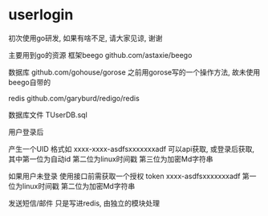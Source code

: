 # userlogin

初次使用go研发, 如果有啥不足, 请大家见谅, 谢谢

主要用到go的资源
框架beego  github.com/astaxie/beego

数据库 github.com/gohouse/gorose  之前用gorose写的一个操作方法, 故未使用beego自带的

redis github.com/garyburd/redigo/redis



数据库文件 TUserDB.sql

用户登录后

产生一个UID  格式如 xxxx-xxxx-asdfsxxxxxxxadf   可以api获取, 或登录后获取, 其中第一位为自动id 第二位为linux时间戳 第三位为加密Md字符串

如果用户未登录 使用接口前需获取一个授权 token  xxxx-asdfsxxxxxxxadf  第一位为linux时间戳 第二位为加密Md字符串


发送短信/邮件 只是写进redis, 由独立的模块处理
